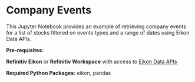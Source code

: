 # Company Events

This Jupyter Notebook provides an example of retrieving company events for a list of stocks filtered on events types and a range of dates using Eikon Data APIs.

**Pre-requisites:** 

**Refinitiv Eikon** or **Refinitiv Workspace** with access to [Eikon Data APIs](https://developers.refinitiv.com/eikon-data-apis)

**Required Python Packages:** eikon, pandas 
